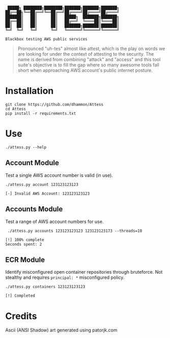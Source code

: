 
```
 █████╗ ████████╗████████╗███████╗███████╗███████╗
██╔══██╗╚══██╔══╝╚══██╔══╝██╔════╝██╔════╝██╔════╝
███████║   ██║      ██║   █████╗  ███████╗███████╗
██╔══██║   ██║      ██║   ██╔══╝  ╚════██║╚════██║
██║  ██║   ██║      ██║   ███████╗███████║███████║
╚═╝  ╚═╝   ╚═╝      ╚═╝   ╚══════╝╚══════╝╚══════╝

Blackbox testing AWS public services
```                                               

> Pronounced "uh-tes" almost like attest, which is the play on words we are looking for under the context of attesting to the security.  The name is derived from combining "attack" and "access" and this tool suite's objective is to fill the gap where so many awesome tools fall short when approaching AWS account's public internet posture.



# Installation
```
git clone https://github.com/dhammon/Attess
cd Attess
pip install -r requirements.txt
```


# Use
`./attess.py --help`



## Account Module
Test a single AWS account number is valid (in use).
```
./attess.py account 123123123123

[-] Invalid AWS Account: 123123123123
```

## Accounts Module
Test a range of AWS account numbers for use.
```
 ./attess.py accounts 123123123123 123123123173 --threads=10

[!] 100% complete
Seconds spent: 2
```

## ECR Module
Identify misconfigured open container repositories through bruteforce.  Not stealthy and requires `principal: *` misconfigured policy.
```
./attess.py containers 123123123123

[!] Completed
```


# Credits
Ascii (ANSI Shadow) art generated using patorjk.com